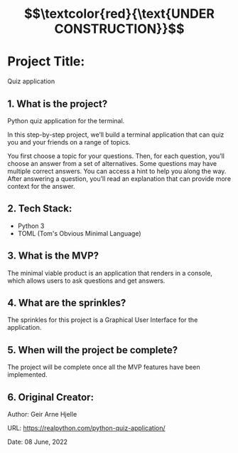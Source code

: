# $$\textcolor{red}{\text{UNDER CONSTRUCTION}}$$

# Project Title:

Quiz application

## 1. What is the project?

Python quiz application for the terminal.

In this step-by-step project, we’ll build a terminal application that can quiz you and your friends on a range of topics.

You first choose a topic for your questions. Then, for each question, you’ll choose an answer from a set of alternatives. Some questions may have multiple correct answers. You can access a hint to help you along the way. After answering a question, you’ll read an explanation that can provide more context for the answer.

## 2. Tech Stack:

- Python 3
- TOML (Tom's Obvious Minimal Language)

## 3. What is the MVP?
The minimal viable product is an application that renders in a console, which allows users to ask questions and get answers.

## 4. What are the sprinkles? 
The sprinkles for this project is a Graphical User Interface for the application.

## 5. When will the project be complete? 
The project will be complete once all the MVP features have been implemented.

## 6. Original Creator:

Author: Geir Arne Hjelle

URL: https://realpython.com/python-quiz-application/ 

Date: 08 June, 2022

